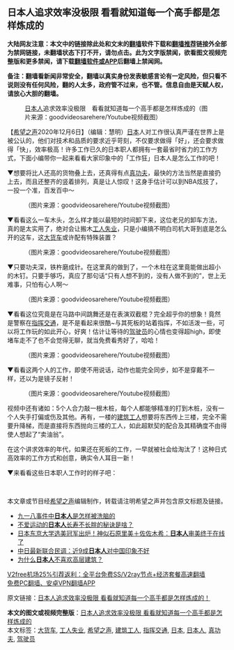  <h2>日本人追求效率没极限 看看就知道每一个高手都是怎样炼成的</h2> <p class="notice"><b>大陆网友注意：本文中的链接除此处和文末的<a href="https://github.com/bannedbook/fanqiang" >翻墙</a>软件下载和<a href="https://github.com/killgcd/justmysocks/blob/master/README.md">翻墙推荐</a>链接外全部为禁网链接，未翻墙状态下打不开，请勿点击。此为文字版禁闻，欲看图文视频完整版和更多禁闻，请下载<a href="https://github.com/bannedbook/fanqiang">翻墙软件或APP</a>后翻墙上禁闻网。</p><p>备注：翻墙看新闻非常安全，翻墙以真实身份发表敏感言论有一定风险，但只看不说则没有任何风险，翻的人太多，政府管不过来，也不管。信息自由是天赋人权，请放心大胆的翻墙。</b></p>  <div class="entry"> <figure><figcaption><a href="https://www.bannedbook.org/bnews/tag/%e6%97%a5%e6%9c%ac%e4%ba%ba/" class="st_tag internal_tag" rel="tag" title="标签 日本人 下的日志">日本人</a>追求效率没极限　看看就知道每一个高手都是怎样炼成的（图片来源：goodvideosarehere/Youtube视频截图）</figcaption></figure> <p>【<span class='wp_keywordlink_affiliate'><a href="https://www.soundofhope.org" title="希望之声" target="_blank">希望之声</a></span>2020年12月6日】（编辑：慧明）<a href="https://www.bannedbook.org/bnews/tag/%e6%97%a5%e6%9c%ac/" class="st_tag internal_tag" rel="tag" title="标签 日本 下的日志">日本</a>人对工作很认真严谨在世界上是被公认的，他们对技术和品质的要求近乎苛刻，不仅要求做得「好」，还会要求做得「快」，效率极高！许多工作已久的日本职人都拥有一套最省时省力的工作方式，下面小编带你一起来看看大家印象中的「工作狂」日本人是怎么工作的吧！</p> <p>▼想要将比人还高的货物叠上去，还真得有点<a href="https://www.bannedbook.org/bnews/tag/%e7%9c%9f%e5%8a%9f%e5%a4%ab/" class="st_tag internal_tag" rel="tag" title="标签 真功夫 下的日志">真功夫</a>，最快的方法当然是直接扔上去，而且还整齐的竖着排列，真是让人惊叹！这身手估计可以到NBA炫技了，一投一个准，百发百中～</p> <figure><figcaption> （图片来源：goodvideosarehere/Youtube视频截图）</figcaption></figure> <p>▼看看这么一车木头，怎么样才能以最短的时间卸下来，这位老兄的卸车方法，真的是太实用了，绝对会让搬木<a href="https://www.bannedbook.org/bnews/tag/%E5%B7%A5%E4%BA%BA%E5%A4%B1%E4%B8%9A/" class="st_tag internal_tag" rel="tag" title="标签 工人失业 下的日志">工人失业</a>，只是小编搞不明白司机大哥到底是怎么开的这车，这<a href="https://www.bannedbook.org/bnews/tag/%E5%A4%A7%E8%B4%A7%E8%BD%A6/" class="st_tag internal_tag" rel="tag" title="标签 大货车 下的日志">大货车</a>或许配有特殊装置？</p>  <figure><figcaption> （图片来源：goodvideosarehere/Youtube视频截图）</figcaption></figure> <p>▼只要功夫深，铁杵磨成针。在这里真的做到了，一个木柱在这里竟能做出超小的木钉。只要手够巧，真应了那句话“只有人想不到的，没有人做不到的”，世上无难事，只怕有心人啊～</p> <figure><figcaption> （图片来源：goodvideosarehere/Youtube视频截图）</figcaption></figure> <p>▼看看这位究竟是在马路中间跳舞还是在表演双截棍？完全超乎你的想象！竟然是警察在<a href="https://www.bannedbook.org/bnews/tag/%E6%8C%87%E6%8C%A5%E4%BA%A4%E9%80%9A/" class="st_tag internal_tag" rel="tag" title="标签 指挥交通 下的日志">指挥交通</a>，是不是看起来很酷~与其死板的站着指挥，不如活泼一些，可以将工作玩的如此开心，好爽！估计让等待的<a href="https://www.bannedbook.org/bnews/tag/%E9%A9%BE%E9%A9%B6%E5%91%98/" class="st_tag internal_tag" rel="tag" title="标签 驾驶员 下的日志">驾驶员</a>的心情也变得超high，即使堵车走不了也不会觉得无聊，就当免费看秀好了，哈哈！</p> <figure><figcaption> （图片来源：goodvideosarehere/Youtube视频截图）</figcaption></figure> <p>▼看看这两个人的工作，即使不用说话，动作也能完全同步，如不是穿戴不一样，还以为是镜子反射！</p>  <figure><figcaption> （图片来源：goodvideosarehere/Youtube视频截图）</figcaption></figure> <p>视频中还有诸如：5个人合力敲一根木桩，每个人都能够精准的打到木桩，没有一个人失手打偏或伤及其他。再有，一楼的<a href="https://www.bannedbook.org/bnews/tag/%E5%BB%BA%E7%AD%91%E5%B7%A5%E4%BA%BA/" class="st_tag internal_tag" rel="tag" title="标签 建筑工人 下的日志">建筑工人</a>想要将东西传上三楼，完全不需要升降梯，而是直接将东西抛向三楼的工人，如此超默契的配合及其精确度不由得使人想起了“卖油翁”。</p> <p>在这个讲求效率的年代，如果还在死板的工作，一早就被社会给淘汰了！这种日式高效率的工作方式和创意，确实令人耳目一新！</p> <p>▼来看看这些日本职人工作时的样子吧：</p>  <p> </p> <p>本文章或节目经<a href="https://www.bannedbook.org/bnews/tag/%e5%b8%8c%e6%9c%9b%e4%b9%8b%e5%a3%b0/" class="st_tag internal_tag" rel="tag" title="标签 希望之声 下的日志">希望之声</a>编辑制作，转载请注明希望之声并包含原文标题及链接。</p> <ul class='op-related-articles' title='相关阅读'> <li><a href='https://www.bannedbook.org/bnews/lifebaike/20201123/1435631.html' target='_blank'>九一八事件中<b>日本人</b>是怎样被洗脑的</a></li> <li><a href='https://www.bannedbook.org/bnews/health/20201122/1435061.html' target='_blank'>不爱运动的<b>日本人</b>长寿不长胖的秘诀是啥？</a></li> <li><a href='https://www.bannedbook.org/bnews/yule/20201120/1433994.html' target='_blank'>日本东京大学选美冠军出炉！神似石原里美＋佐佐木希：<b>日本人</b>审美终于在线了</a></li> <li><a href='https://www.bannedbook.org/bnews/worldnews/20201118/1432641.html' target='_blank'>中日最新联合民调：近9成<b>日本人</b>对中国印象不好</a></li> <li><a href='https://www.bannedbook.org/bnews/funmedia/20201110/1428547.html' target='_blank'>为什么<b>日本人</b>不喜欢高层建筑？</a></li> </ul> <p class="texttj"> <a href="https://www.bannedbook.org/forum23/topic22702.html" target="_blank">V2free机场25%引荐返利：全平台免费SS/V2ray节点+经济套餐高速翻墙</a><br/> <a href="https://github.com/bannedbook/fanqiang/wiki/%E7%A6%81%E9%97%BB%E7%BD%91%E5%AE%89%E5%8D%93%E7%BF%BB%E5%A2%99%E6%96%B0%E9%97%BBAPP" target="_blank">免费PC翻墙、安卓VPN翻墙APP</a></p><p>原文链接：<a class="src_link"  href="https://www.soundofhope.org/post/266983" target="_blank">日本人追求效率没极限 看看就知道每一个高手都是怎样炼成的！</a></p> <a name='sharetosocial'></a>       <div><b>本文的图文或视频完整版</b>：<a href='https://www.bannedbook.org/bnews/comments/20201207/1443552.html'>日本人追求效率没极限 看看就知道每一个高手都是怎样炼成的</a></div>  </div><!--END ENTRY--> <div class="postfooter"> <div>本文标签：<a href="https://www.bannedbook.org/bnews/tag/%E5%A4%A7%E8%B4%A7%E8%BD%A6/" rel="tag">大货车</a>, <a href="https://www.bannedbook.org/bnews/tag/%E5%B7%A5%E4%BA%BA%E5%A4%B1%E4%B8%9A/" rel="tag">工人失业</a>, <a href="https://www.bannedbook.org/bnews/tag/%e5%b8%8c%e6%9c%9b%e4%b9%8b%e5%a3%b0/" rel="tag">希望之声</a>, <a href="https://www.bannedbook.org/bnews/tag/%E5%BB%BA%E7%AD%91%E5%B7%A5%E4%BA%BA/" rel="tag">建筑工人</a>, <a href="https://www.bannedbook.org/bnews/tag/%E6%8C%87%E6%8C%A5%E4%BA%A4%E9%80%9A/" rel="tag">指挥交通</a>, <a href="https://www.bannedbook.org/bnews/tag/%e6%97%a5%e6%9c%ac/" rel="tag">日本</a>, <a href="https://www.bannedbook.org/bnews/tag/%e6%97%a5%e6%9c%ac%e4%ba%ba/" rel="tag">日本人</a>, <a href="https://www.bannedbook.org/bnews/tag/%e7%9c%9f%e5%8a%9f%e5%a4%ab/" rel="tag">真功夫</a>, <a href="https://www.bannedbook.org/bnews/tag/%E9%A9%BE%E9%A9%B6%E5%91%98/" rel="tag">驾驶员</a></div>  </div><!--END POSTFOOTER--> 